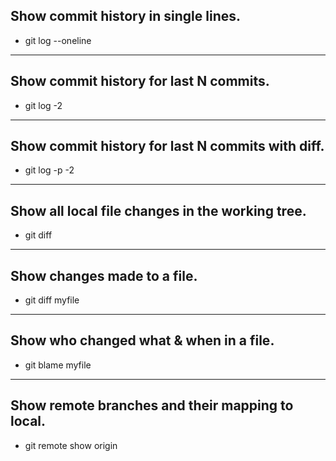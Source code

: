 ## Show commit history in single lines.
* git log --oneline
 ----------------------------------------------------------------------
## Show commit history for last N commits.
* git log -2
 ----------------------------------------------------------------------
## Show commit history for last N commits with diff.
* git log -p -2
 ---------------------------------------------------------------------
## Show all local file changes in the working tree.
* git diff
 ---------------------------------------------------------------------
## Show changes made to a file.
* git diff myfile
 ---------------------------------------------------------------------
## Show who changed what & when in a file.
* git blame myfile
 ---------------------------------------------------------------------
## Show remote branches and their mapping to local.
* git remote show origin  




